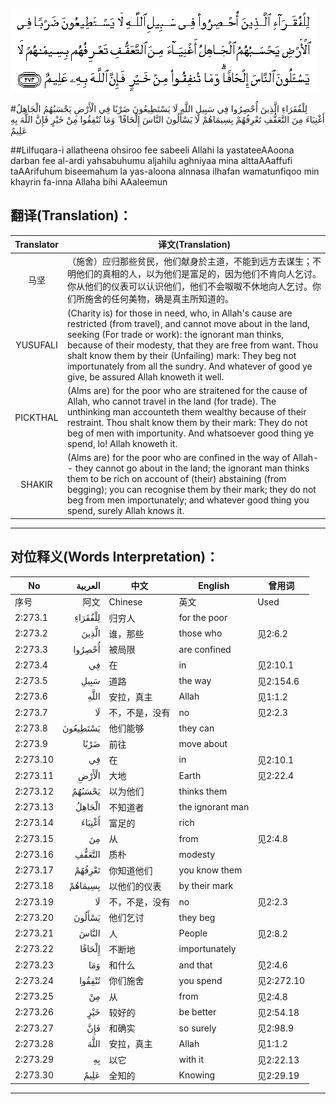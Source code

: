 ![002:273](images/002_273.gif)

#لِلْفُقَرَاءِ الَّذِينَ أُحْصِرُوا فِي سَبِيلِ اللَّهِ لَا يَسْتَطِيعُونَ ضَرْبًا فِي الْأَرْضِ يَحْسَبُهُمُ الْجَاهِلُ أَغْنِيَاءَ مِنَ التَّعَفُّفِ تَعْرِفُهُمْ بِسِيمَاهُمْ لَا يَسْأَلُونَ النَّاسَ إِلْحَافًا ۗ وَمَا تُنْفِقُوا مِنْ خَيْرٍ فَإِنَّ اللَّهَ بِهِ عَلِيمٌ 

##Lilfuqara-i allatheena ohsiroo fee sabeeli Allahi la yastateeAAoona darban fee al-ardi yahsabuhumu aljahilu aghniyaa mina alttaAAaffufi taAArifuhum biseemahum la yas-aloona alnnasa ilhafan wamatunfiqoo min khayrin fa-inna Allaha bihi AAaleemun 

## 翻译(Translation)：

| Translator | 译文(Translation)                                            |
| :--------: | ------------------------------------------------------------ |
|    马坚    | （施舍）应归那些贫民，他们献身於主道，不能到远方去谋生；不明他们的真相的人，以为他们是富足的，因为他们不肯向人乞讨。你从他们的仪表可以认识他们，他们不会呶呶不休地向人乞讨。你们所施舍的任何美物，确是真主所知道的。 |
|  YUSUFALI  | (Charity is) for those in need, who, in Allah's cause are restricted (from travel), and cannot move about in the land, seeking (For trade or work): the ignorant man thinks, because of their modesty, that they are free from want. Thou shalt know them by their (Unfailing) mark: They beg not importunately from all the sundry. And whatever of good ye give, be assured Allah knoweth it well. |
|  PICKTHAL  | (Alms are) for the poor who are straitened for the cause of Allah, who cannot travel in the land (for trade). The unthinking man accounteth them wealthy because of their restraint. Thou shalt know them by their mark: They do not beg of men with importunity. And whatsoever good thing ye spend, lo! Allah knoweth it. |
|   SHAKIR   | (Alms are) for the poor who are confined in the way of Allah-- they cannot go about in the land; the ignorant man thinks them to be rich on account of (their) abstaining (from begging); you can recognise them by their mark; they do not beg from men importunately; and whatever good thing you spend, surely Allah knows it. |

---

## 对位释义(Words Interpretation)：

| No   | العربية | 中文    | English | 曾用词 |
| ---- | ------: | ------- | ------- | ------ |
| 序号 |    阿文 | Chinese | 英文    | Used   |
| 2:273.1  | لِلْفُقَرَاءِ  | 归穷人         | for the poor     |            |
| 2:273.2  | الَّذِينَ    | 谁，那些       | those who        | 见2:6.2    |
| 2:273.3  | أُحْصِرُوا   | 被局限         | are confined     |            |
| 2:273.4  | فِي       | 在             | in               | 见2:10.1   |
| 2:273.5  | سَبِيلِ     | 道路           | the way          | 见2:154.6  |
| 2:273.6  | اللَّهِ     | 安拉，真主     | Allah            | 见1:1.2    |
| 2:273.7  | لَا       | 不，不是，没有 | no               | 见2:2.3    |
| 2:273.8  | يَسْتَطِيعُونَ | 他们能够       | they can         |            |
| 2:273.9  | ضَرْبًا     | 前往           | move about       |            |
| 2:273.10 | فِي       | 在             | in               | 见2:10.1   |
| 2:273.11 | الْأَرْضِ    | 大地           | Earth            | 见2:22.4   |
| 2:273.12 | يَحْسَبُهُمُ   | 以为他们       | thinks them      |            |
| 2:273.13 | الْجَاهِلُ   | 不知道者       | the ignorant man |            |
| 2:273.14 | أَغْنِيَاءَ   | 富足的         | rich             |            |
| 2:273.15 | مِنَ       | 从             | from             | 见2:4.8    |
| 2:273.16 | التَّعَفُّفِ   | 质朴           | modesty          |            |
| 2:273.17 | تَعْرِفُهُمْ   | 你知道他们     | you know them    |            |
| 2:273.18 | بِسِيمَاهُمْ  | 以他们的仪表   | by their mark    |            |
| 2:273.19 | لَا       | 不，不是，没有 | no               | 见2:2.3    |
| 2:273.20 | يَسْأَلُونَ   | 他们乞讨       | they beg         |            |
| 2:273.21 | النَّاسَ    | 人             | People           | 见2:8.2    |
| 2:273.22 | إِلْحَافًا   | 不断地         | importunately    |            |
| 2:273.23 | وَمَا      | 和什么         | and that         | 见2:4.6    |
| 2:273.24 | تُنْفِقُوا   | 你们施舍       | you spend        | 见2:272.10 |
| 2:273.25 | مِنْ       | 从             | from             | 见2:4.8    |
| 2:273.26 | خَيْرٍ      | 较好的         | be better        | 见2:54.18  |
| 2:273.27 | فَإِنَّ      | 和确实         | so surely        | 见2:98.9   |
| 2:273.28 | اللَّهَ     | 安拉，真主     | Allah            | 见1:1.2    |
| 2:273.29 | بِهِ       | 以它           | with it          | 见2:22.13  |
| 2:273.30 | عَلِيمٌ     | 全知的         | Knowing          | 见2:29.19  |

---
